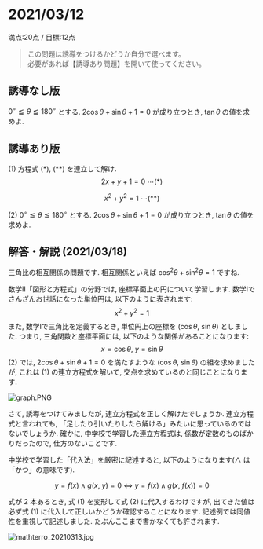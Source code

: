 # 2021/03/12

満点:20点 / 目標:12点

> この問題は誘導をつけるかどうか自分で選べます。  
> 必要があれば【誘導あり問題】を開いて使ってください。

## 誘導なし版

$0^{\circ} \leqq \theta \leqq 180^{\circ}$ とする. $2\cos\theta+\sin\theta+1=0$ が成り立つとき, $\tan\theta$ の値を求めよ. 

<div style="page-break-before:always"></div>

## 誘導あり版

(1) 方程式 $(*)$, $(**)$ を連立して解け.
$$2x+y+1=0 \ \cdots (\ast)$$

$$x^2+y^2=1 \ \cdots (\ast\ast)$$

(2) $0^{\circ} \leqq \theta \leqq 180^{\circ}$ とする. $2\cos\theta+\sin\theta+1=0$ が成り立つとき, $\tan\theta$ の値を求めよ. 


<div style="page-break-before:always"></div>

## 解答・解説 (2021/03/18)

三角比の相互関係の問題です.
相互関係といえば $\cos^2 \theta + \sin^2 \theta = 1$ ですね.

数学II「図形と方程式」の分野では, 座標平面上の円について学習します. 数学Iでさんざんお世話になった単位円は, 以下のように表されます:$$x^2+y^2=1$$
また, 数学Iで三角比を定義するとき, 単位円上の座標を $(\cos \theta,\ \sin \theta)$ としました. つまり, 三角関数と座標平面には, 以下のような関係があることになります:
$$x=\cos\theta,\ y=\sin\theta$$
(2) では, $2\cos\theta+\sin\theta+1=0$ を満たすような $(\cos \theta,\ \sin \theta)$ の組を求めましたが, これは (1) の連立方程式を解いて, 交点を求めているのと同じことになります.

![graph.PNG](https://qiita-image-store.s3.ap-northeast-1.amazonaws.com/0/559517/6a3ae4f9-8401-1de7-5f6d-c5f2746bd192.png)

さて, 誘導をつけてみましたが, 連立方程式を正しく解けたでしょうか.
連立方程式と言われても, 「足したり引いたりしたら解ける」みたいに思っているのではないでしょうか.
確かに, 中学校で学習した連立方程式は, 係数が定数のものばかりだったので, 仕方のないことです.

中学校で学習した「代入法」を厳密に記述すると, 以下のようになります($\land$ は「かつ」の意味です).

$$y=f(x) \land g(x,\ y)=0 \ \Leftrightarrow \ y=f(x) \land g(x,\ f(x))=0$$

式が 2 本あるとき, 式 (1) を変形して式 (2) に代入するわけですが, 出てきた値は必ず式 (1) に代入して正しいかどうか確認することになります. 
記述例では同値性を重視して記述しました. たぶんここまで書かなくても許されます.

![mathterro_20210313.jpg](https://qiita-image-store.s3.ap-northeast-1.amazonaws.com/0/559517/ad32a10d-1b6b-8e0b-731d-72632d82c6c6.jpeg)
